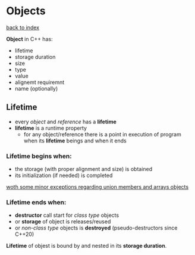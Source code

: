 # Objects
[back to index](../README.md)

**Object** in C++ has:
- lifetime
- storage duration
- size
- type
- value
- alignemt requiremnt
- name (optionally)

## Lifetime
- every *object* and *reference* has a **lifetime**
- **lifetime** is a runtime property
  -  for any object/reference there is a point in execution of program when its **lifetime** beings and when it ends

### **Lifetime** begins when:
- the storage (with proper alignment and size) is obtained
- its initialization (if needed) is completed

[woth some minor exceptions regarding union members and arrays objects](https://en.cppreference.com/w/cpp/language/lifetime)
### **Lifetime** ends when:
- **destructor** call start for *class type* objects
- or **storage** of object is releases/reused
- or *non-class type* objects is **destroyed** (pseudo-destructors since C++20)

**Lifetime** of objest is bound by and nested in its **storage duration**.

